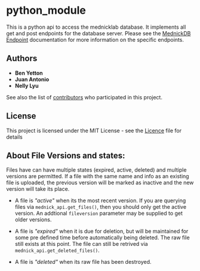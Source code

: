 # python_module

This is a python api to access the mednicklab database. It implements all get and post endpoints for the database server. Please see the [MednickDB Endpoint](https://app.swaggerhub.com/apis/mednickAPI/mednick-db_api/1.0.0) documentation for more information on the specific endpoints.

## Authors

* **Ben Yetton**
* **Juan Antonio**
* **Nelly Lyu** 

See also the list of [contributors](https://github.com/your/project/contributors) who participated in this project.

## License

This project is licensed under the MIT License - see the [Licence](LICENSE.md) file for details

## About File Versions and states:
Files have can have multiple states (expired, active, deleted) and multiple versions are permitted. 
If a file with the same name and info as an existing file is uploaded, the previous version will be marked as inactive and the new version will take its place.

- A file is *"active"* when its the most recent version. If you are querying files via ```mednick_api.get_files()```, 
then you should only get the active version. An addtional ```fileversion``` parameter may be supplied to get older versions.

- A file is *"expired"* when it is due for deletion, but will be maintained for some pre defined time before automatically being deleted. The raw file still exists at this point. 
The file can still be retrived via ```mednick_api.get_deleted_files()```.  
 
- A file is *"deleted"* when its raw file has been destroyed.
